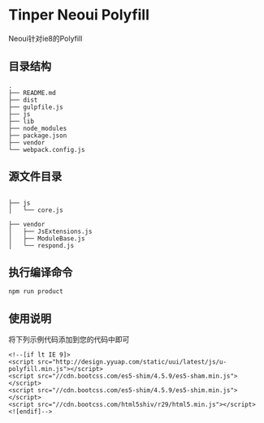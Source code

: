 # Tinper Neoui Polyfill
Neoui针对ie8的Polyfill

## 目录结构

```
.
├── README.md
├── dist
├── gulpfile.js
├── js
├── lib
├── node_modules
├── package.json
├── vendor
└── webpack.config.js

```

## 源文件目录

```

├── js
│   └── core.js

├── vendor
│   ├── JsExtensions.js
│   ├── ModuleBase.js
│   └── respond.js

```


## 执行编译命令

```
npm run product
```

## 使用说明
将下列示例代码添加到您的代码中即可
```
<!--[if lt IE 9]>
<script src="http://design.yyuap.com/static/uui/latest/js/u-polyfill.min.js"></script>
<script src="//cdn.bootcss.com/es5-shim/4.5.9/es5-sham.min.js"></script>
<script src="//cdn.bootcss.com/es5-shim/4.5.9/es5-shim.min.js"></script>
<script src="//cdn.bootcss.com/html5shiv/r29/html5.min.js"></script>
<![endif]-->
```
